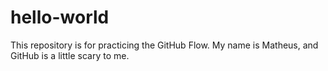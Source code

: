 # hello-world
This repository is for practicing the GitHub Flow.
My name is Matheus, and GitHub is a little scary to me.
